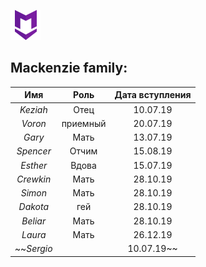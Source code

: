 ![я сосал меня ебали](https://github.com/adam-p/markdown-here/raw/master/src/common/images/icon48.png "ыы")

## Mackenzie family:

| Имя           | Роль          | Дата вступления |
| :-----------: |:-------------:| :--------------:|
| *Keziah*      | Отец          | 10.07.19        |
| *Voron*       | приемный      | 20.07.19        |
| *Gary*        | Мать          | 13.07.19        |
| *Spencer*     | Отчим         | 15.08.19        |
| *Esther*      | Вдова         | 15.07.19        |
| *Crewkin*     | Мать          | 28.10.19        |
| *Simon*       | Мать          | 28.10.19        |
| *Dakota*      | гей           | 28.10.19        |
| *Beliar*      | Мать          | 28.10.19        |
| *Laura*       | Мать          | 26.12.19        |
| ~~*Sergio*    |               | 10.07.19~~      |
